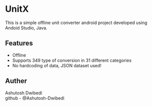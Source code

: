 <h1>UnitX</h1>

This is a simple offline unit converter android project developed using Andoid Studio, Java.
<br>
<h2>Features</h2>
<ul>
  <li>Offline</li>
  <li>Supports 349 type of conversion in 31 different categories</li>
  <li>No hardcoding of data, JSON dataset used!</li>
</ul>
<h2>Auther</h2>
Ashutosh Dwibedi
<br>
github - @Ashutosh-Dwibedi

